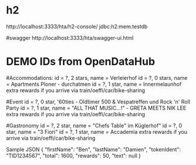 # h2
http://localhost:3333/hta/h2-console/
jdbc:h2:mem:testdb

#swagger
http://localhost:3333/hta/swagger-ui.html



# DEMO IDs from OpenDataHub
#Accommodations:
id = ?, 2 stars, name = Verleierhof
id = ?, 0 stars, name = Apartments Ploner - durchatmen
id = ?, 1 star, name = Innermelaunhof
extra rewards if you arrive via train/oeffi/car/bike-sharing

#Event
id = ?, 0 star, '60ties - Oldtimer 500 & Vespatreffen und Rock 'n' Roll Party
id = ?, 1 star, name = "ALL THAT MUSIC...!" - GRETA MEETS NIK LEE
extra rewards if you arrive via train/oeffi/car/bike-sharing

#Gastronomy
id = ?, 2 star, name = "Chefs Table" im Küglerhof"
id = ?, 0 star, name = "3 Fiori"
id = ?, 1 star, name = Accademia
extra rewards if you arrive via train/oeffi/car/bike-sharing

Sample JSON
{
    "firstName": "Ben",
    "lastName": "Damien",
    "tokenIdent": "TID1234567",
    "total": 1600,
    "rewards": 50,
    "text": null
}
